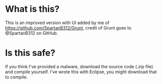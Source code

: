 # What is this?
This is an improved version with UI added by me of https://github.com/SpartanB312/Grunt, credit of Grunt goes to @SpartanB312 on GitHub.​

# Is this safe?
If you think I've provided a malware, download the source code (.zip file) and compile yourself.
I've wrote this with Eclipse, you might download that to compile.
